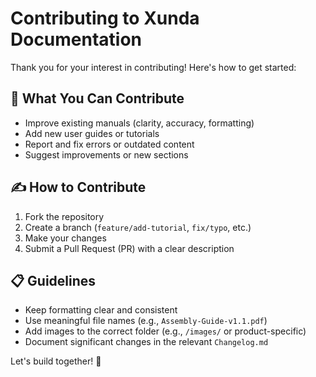 # Contributing to Xunda Documentation

Thank you for your interest in contributing! Here's how to get started:

## 📄 What You Can Contribute
- Improve existing manuals (clarity, accuracy, formatting)
- Add new user guides or tutorials
- Report and fix errors or outdated content
- Suggest improvements or new sections

## ✍️ How to Contribute
1. Fork the repository
2. Create a branch (`feature/add-tutorial`, `fix/typo`, etc.)
3. Make your changes
4. Submit a Pull Request (PR) with a clear description

## 📋 Guidelines
- Keep formatting clear and consistent
- Use meaningful file names (e.g., `Assembly-Guide-v1.1.pdf`)
- Add images to the correct folder (e.g., `/images/` or product-specific)
- Document significant changes in the relevant `Changelog.md`

Let's build together! 🚀

